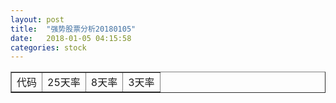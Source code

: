 ```yaml
---
layout: post
title:  "强势股票分析20180105"
date:   2018-01-05 04:15:58
categories: stock
---
```

<table border="1">
 <tr>
 <td>代码</td>
 <td>25天率</td>
 <td>8天率</td>
 <td>3天率</td>
</tr>
</table>
